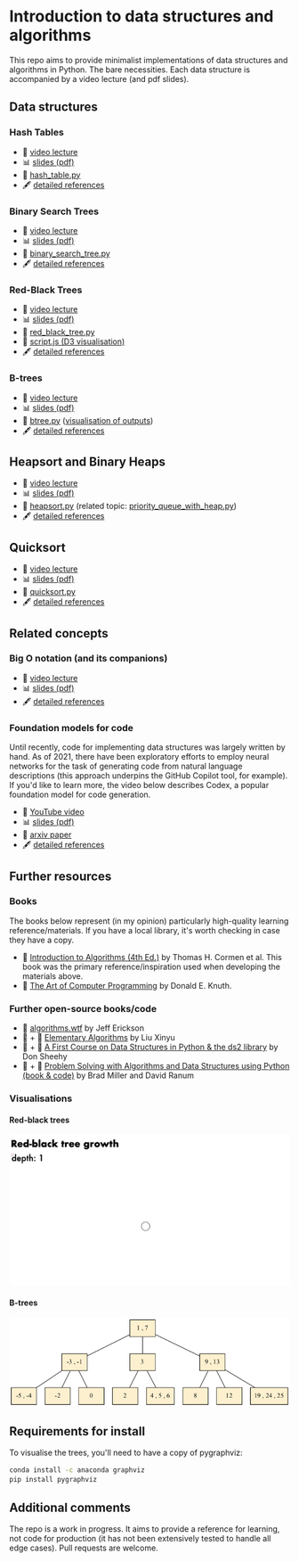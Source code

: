 # Introduction to data structures and algorithms

This repo aims to provide minimalist implementations of data structures and algorithms in Python. The bare necessities. Each data structure is accompanied by a video lecture (and pdf slides).

## Data structures

### Hash Tables

- :movie_camera: [video lecture](https://www.youtube.com/watch?v=r1XZGP5ppqQ)
- :bar_chart: [slides (pdf)](https://samuelalbanie.com/files/digest-slides/2022-09-brief-guide-to-hash-tables.pdf)
- :hammer: [hash_table.py](hash_table.py)
- :fountain_pen: [detailed references](https://samuelalbanie.com/digests/2022-09-brief-guide-to-hash-tables/)

### Binary Search Trees

- :movie_camera: [video lecture](https://youtu.be/0woI8l0ZWmA)
- :bar_chart: [slides (pdf)](https://samuelalbanie.com/files/digest-slides/2022-10-brief-guide-to-binary-search-trees.pdf)
- :hammer: [binary_search_tree.py](binary_search_tree.py)
- :fountain_pen: [detailed references](https://samuelalbanie.com/digests/2022-10-brief-guide-to-binary-search-trees/)

### Red-Black Trees

- :movie_camera: [video lecture](https://youtu.be/t-oiZnplv7g)
- :bar_chart: [slides (pdf)](https://samuelalbanie.com/files/digest-slides/2022-12-brief-guide-to-red-black-trees.pdf)
- :hammer: [red_black_tree.py](red_black_tree.py)
- :hammer: [script.js (D3 visualisation)](visualisations/script.js)
- :fountain_pen: [detailed references](https://samuelalbanie.com/digests/2022-12-brief-guide-to-red-black-trees/)

### B-trees

- :movie_camera: [video lecture](https://youtu.be/7MqaHGWRS3E)
- :bar_chart: [slides (pdf)](https://samuelalbanie.com/files/digest-slides/2022-12-brief-guide-to-b-trees.pdf)
- :hammer: [btree.py](btree.py) ([visualisation of outputs](graphviz-walkthroughs/btree.md))
- :fountain_pen: [detailed references](http://samuelalbanie.com/digests/2022-12-brief-guide-to-b-trees)

## Heapsort and Binary Heaps

- :movie_camera: [video lecture](https://youtu.be/ryRfapIQHW0)
- :bar_chart: [slides (pdf)](https://samuelalbanie.com/files/digest-slides/2022-12-brief-guide-to-heapsort-and-binary-heaps.pdf)
- :hammer: [heapsort.py](heapsort.py) (related topic: [priority_queue_with_heap.py](priority_queue_with_heap.py))
- :fountain_pen: [detailed references](http://samuelalbanie.com/digests/2022-12-brief-guide-to-heapsort-and-binary-heaps)

## Quicksort

- :movie_camera: [video lecture](https://youtu.be/kbiKn1K08RM)
- :bar_chart: [slides (pdf)](https://samuelalbanie.com/files/digest-slides/2023-01-brief-guide-to-quicksort.pdf)
- :hammer: [quicksort.py](quicksort.py)
- :fountain_pen: [detailed references](http://samuelalbanie.com/digests/2023-01-brief-guide-to-quicksort)

## Related concepts

### Big O notation (and its companions)

- :movie_camera: [video lecture](https://www.youtube.com/watch?v=nsIQyK4Gf48)
- :bar_chart: [slides (pdf)](https://samuelalbanie.com/files/digest-slides/2022-10-big-o-notation-and-its-companions.pdf)
- :fountain_pen: [detailed references](https://samuelalbanie.com/digests/2022-10-big-o-notation-and-its-companions/)

### Foundation models for code

Until recently, code for implementing data structures was largely written by hand. As of 2021, there have been exploratory efforts to employ neural networks for the task of generating code from natural language descriptions (this approach underpins the GitHub Copilot tool, for example). If you'd like to learn more, the video below describes Codex, a popular foundation model for code generation.

- :movie_camera: [YouTube video](https://www.youtube.com/watch?v=Wc7dcwF7QaA)
- :bar_chart: [slides (pdf)](https://samuelalbanie.com/files/digest-slides/2022-07-codex.pdf)
- :page_facing_up: [arxiv paper](https://arxiv.org/abs/2107.03374)
- :fountain_pen: [detailed references](https://samuelalbanie.com/digests/2022-07-codex/)

## Further resources

### Books

The books below represent (in my opinion) particularly high-quality learning reference/materials. If you have a local library, it's worth checking in case they have a copy.

- :orange_book: [Introduction to Algorithms (4th Ed.)](https://mitpress.mit.edu/9780262046305/introduction-to-algorithms/) by Thomas H. Cormen et al.  This book was the primary reference/inspiration used when developing the materials above.
- :orange_book: [The Art of Computer Programming](https://www-cs-faculty.stanford.edu/~knuth/taocp.html) by Donald E. Knuth.

### Further open-source books/code

- :green_book: [algorithms.wtf](http://algorithms.wtf/) by Jeff Erickson
- :green_book: + :hammer: [Elementary Algorithms](https://github.com/liuxinyu95/AlgoXY) by Liu Xinyu
- :green_book: + :hammer: [A First Course on Data Structures in Python & the ds2 library](https://github.com/donsheehy/datastructures) by Don Sheehy
- :green_book: + :hammer: [Problem Solving with Algorithms and Data Structures using Python (book & code)](https://runestone.academy/ns/books/published/pythonds/index.html) by Brad Miller and David Ranum

### Visualisations

#### Red-black trees
![red-black tree growth gif](visualisations/red-black-tree-growth.gif)

#### B-trees
![btree visualisation](figs/btree.png)


## Requirements for install

To visualise the trees, you'll need to have a copy of pygraphviz:

```bash
conda install -c anaconda graphviz
pip install pygraphviz
```

## Additional comments

The repo is a work in progress. It aims to provide a reference for learning, not code for production (it has not been extensively tested to handle all edge cases). Pull requests are welcome.
